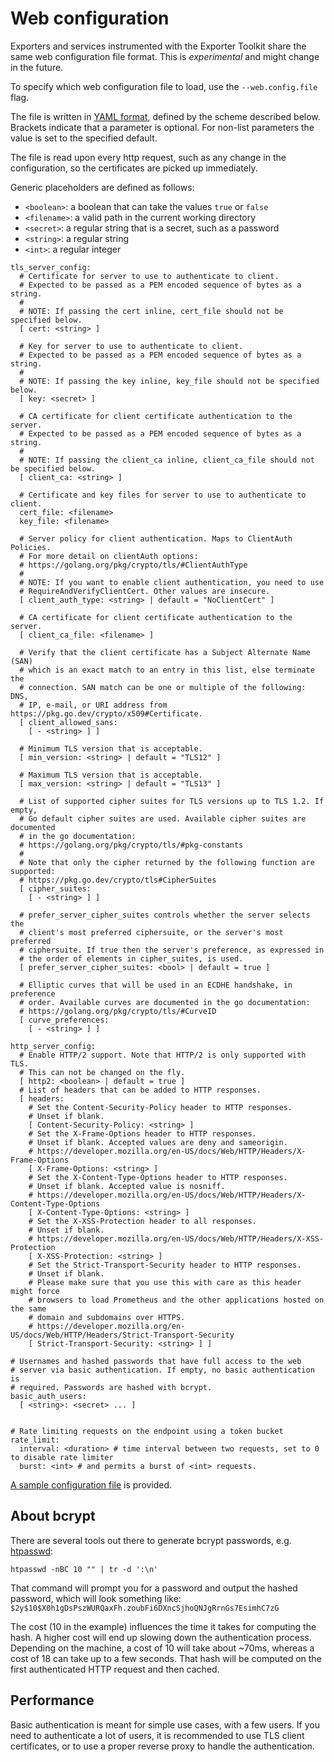 # Web configuration

Exporters and services instrumented with the Exporter Toolkit share the same
web configuration file format. This is *experimental* and might change in the
future.

To specify which web configuration file to load, use the `--web.config.file` flag.

The file is written in [YAML format](https://en.wikipedia.org/wiki/YAML),
defined by the scheme described below.
Brackets indicate that a parameter is optional. For non-list parameters the
value is set to the specified default.

The file is read upon every http request, such as any change in the
configuration, so the certificates are picked up immediately.

Generic placeholders are defined as follows:

* `<boolean>`: a boolean that can take the values `true` or `false`
* `<filename>`: a valid path in the current working directory
* `<secret>`: a regular string that is a secret, such as a password
* `<string>`: a regular string
* `<int>`: a regular integer

```
tls_server_config:
  # Certificate for server to use to authenticate to client.
  # Expected to be passed as a PEM encoded sequence of bytes as a string.
  #
  # NOTE: If passing the cert inline, cert_file should not be specified below.
  [ cert: <string> ]

  # Key for server to use to authenticate to client.
  # Expected to be passed as a PEM encoded sequence of bytes as a string.
  #
  # NOTE: If passing the key inline, key_file should not be specified below.
  [ key: <secret> ]

  # CA certificate for client certificate authentication to the server.
  # Expected to be passed as a PEM encoded sequence of bytes as a string.
  #
  # NOTE: If passing the client_ca inline, client_ca_file should not be specified below.
  [ client_ca: <string> ]

  # Certificate and key files for server to use to authenticate to client.
  cert_file: <filename>
  key_file: <filename>

  # Server policy for client authentication. Maps to ClientAuth Policies.
  # For more detail on clientAuth options:
  # https://golang.org/pkg/crypto/tls/#ClientAuthType
  #
  # NOTE: If you want to enable client authentication, you need to use
  # RequireAndVerifyClientCert. Other values are insecure.
  [ client_auth_type: <string> | default = "NoClientCert" ]

  # CA certificate for client certificate authentication to the server.
  [ client_ca_file: <filename> ]

  # Verify that the client certificate has a Subject Alternate Name (SAN)
  # which is an exact match to an entry in this list, else terminate the
  # connection. SAN match can be one or multiple of the following: DNS,
  # IP, e-mail, or URI address from https://pkg.go.dev/crypto/x509#Certificate.
  [ client_allowed_sans:
    [ - <string> ] ]

  # Minimum TLS version that is acceptable.
  [ min_version: <string> | default = "TLS12" ]

  # Maximum TLS version that is acceptable.
  [ max_version: <string> | default = "TLS13" ]

  # List of supported cipher suites for TLS versions up to TLS 1.2. If empty,
  # Go default cipher suites are used. Available cipher suites are documented
  # in the go documentation:
  # https://golang.org/pkg/crypto/tls/#pkg-constants
  #
  # Note that only the cipher returned by the following function are supported:
  # https://pkg.go.dev/crypto/tls#CipherSuites
  [ cipher_suites:
    [ - <string> ] ]

  # prefer_server_cipher_suites controls whether the server selects the
  # client's most preferred ciphersuite, or the server's most preferred
  # ciphersuite. If true then the server's preference, as expressed in
  # the order of elements in cipher_suites, is used.
  [ prefer_server_cipher_suites: <bool> | default = true ]

  # Elliptic curves that will be used in an ECDHE handshake, in preference
  # order. Available curves are documented in the go documentation:
  # https://golang.org/pkg/crypto/tls/#CurveID
  [ curve_preferences:
    [ - <string> ] ]

http_server_config:
  # Enable HTTP/2 support. Note that HTTP/2 is only supported with TLS.
  # This can not be changed on the fly.
  [ http2: <boolean> | default = true ]
  # List of headers that can be added to HTTP responses.
  [ headers:
    # Set the Content-Security-Policy header to HTTP responses.
    # Unset if blank.
    [ Content-Security-Policy: <string> ]
    # Set the X-Frame-Options header to HTTP responses.
    # Unset if blank. Accepted values are deny and sameorigin.
    # https://developer.mozilla.org/en-US/docs/Web/HTTP/Headers/X-Frame-Options
    [ X-Frame-Options: <string> ]
    # Set the X-Content-Type-Options header to HTTP responses.
    # Unset if blank. Accepted value is nosniff.
    # https://developer.mozilla.org/en-US/docs/Web/HTTP/Headers/X-Content-Type-Options
    [ X-Content-Type-Options: <string> ]
    # Set the X-XSS-Protection header to all responses.
    # Unset if blank.
    # https://developer.mozilla.org/en-US/docs/Web/HTTP/Headers/X-XSS-Protection
    [ X-XSS-Protection: <string> ]
    # Set the Strict-Transport-Security header to HTTP responses.
    # Unset if blank.
    # Please make sure that you use this with care as this header might force
    # browsers to load Prometheus and the other applications hosted on the same
    # domain and subdomains over HTTPS.
    # https://developer.mozilla.org/en-US/docs/Web/HTTP/Headers/Strict-Transport-Security
    [ Strict-Transport-Security: <string> ] ]

# Usernames and hashed passwords that have full access to the web
# server via basic authentication. If empty, no basic authentication is
# required. Passwords are hashed with bcrypt.
basic_auth_users:
  [ <string>: <secret> ... ]


# Rate limiting requests on the endpoint using a token bucket
rate_limit:
  interval: <duration> # time interval between two requests, set to 0 to disable rate limiter
  burst: <int> # and permits a burst of <int> requests.
```

[A sample configuration file](web-config.yml) is provided.

## About bcrypt

There are several tools out there to generate bcrypt passwords, e.g.
[htpasswd](https://httpd.apache.org/docs/2.4/programs/htpasswd.html):

`htpasswd -nBC 10 "" | tr -d ':\n'`

That command will prompt you for a password and output the hashed password,
which will look something like:
`$2y$10$X0h1gDsPszWURQaxFh.zoubFi6DXncSjhoQNJgRrnGs7EsimhC7zG`

The cost (10 in the example) influences the time it takes for computing the
hash. A higher cost will end up slowing down the authentication process.
Depending on the machine, a cost of 10 will take about ~70ms, whereas a cost of
18 can take up to a few seconds. That hash will be computed on the first
authenticated HTTP request and then cached.

## Performance

Basic authentication is meant for simple use cases, with a few users.  If you
need to authenticate a lot of users, it is recommended to use TLS client
certificates, or to use a proper reverse proxy to handle the authentication.
